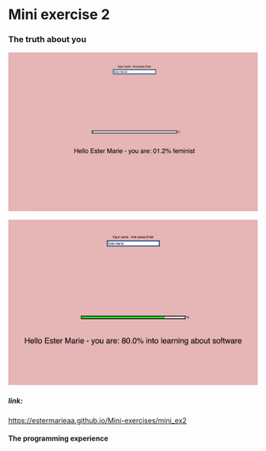 # Mini exercise 2

### The truth about you 


![alt text](you.png "If you Enter your name and press Enter, a statement about you will show, and a percentage for how much you forfill it shows in the loadingbar.")

![alt text](you2.png "If you Enter your name and press Enter, a statement about you will show, and a percentage for how much you forfill it shows in the loadingbar.")

##### link:
https://estermarieaa.github.io/Mini-exercises/mini_ex2

#### The programming experience
 


